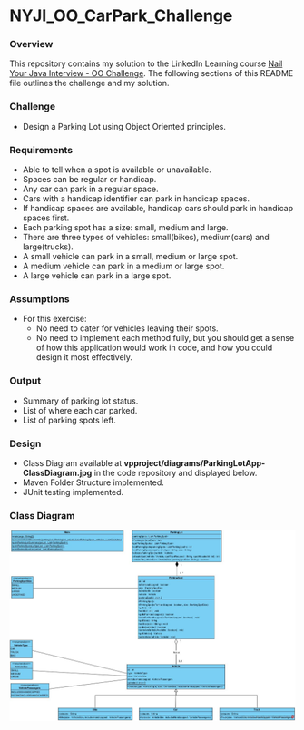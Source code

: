 # NYJI_OO_CarPark_Challenge

### Overview

This repository contains my solution to the LinkedIn Learning course [Nail Your Java Interview - OO Challenge](https://www.linkedin.com/learning/nail-your-java-interview/716810). The following sections of this README file outlines the challenge and my solution.

### Challenge
 
  - Design a Parking Lot using Object Oriented principles.
 
### Requirements

 - Able to tell when a spot is available or unavailable.
 - Spaces can be regular or handicap.
 - Any car can park in a regular space.
 - Cars with a handicap identifier can park in handicap spaces.
 - If handicap spaces are available, handicap cars should park in handicap spaces first.
 - Each parking spot has a size: small, medium and large.
 - There are three types of vehicles: small(bikes), medium(cars) and large(trucks).
 - A small vehicle can park in a small, medium or large spot.
 - A medium vehicle can park in a medium or large spot.
 - A large vehicle can park in a large spot.
  
### Assumptions
 
 - For this exercise:
    - No need to cater for vehicles leaving their spots.
    - No need to implement each method fully, but you should get a sense of how this 
      application would work in code, and how you could design it most effectively.
     
### Output
  
 - Summary of parking lot status.
 - List of where each car parked.
 - List of parking spots left. 

### Design

 - Class Diagram available at **vpproject/diagrams/ParkingLotApp-ClassDiagram.jpg** in the code repository and displayed below.
 - Maven Folder Structure implemented.
 - JUnit testing implemented.

### Class Diagram

![Class Diagram](/vpproject/diagrams/ParkingLotApp-ClassDiagram.jpg "Class Diagram")

